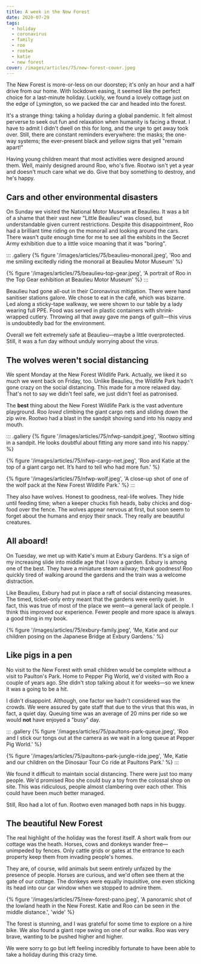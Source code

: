 ```yaml
---
title: A week in the New Forest
date: 2020-07-29
tags:
  - holiday
  - coronavirus
  - family
  - roo
  - rootwo
  - katie
  - new forest
cover: /images/articles/75/new-forest-cover.jpeg
---
```

The New Forest is more-or-less on our doorstep; it's only an hour and a half drive from our home. With lockdown easing, it seemed like the perfect choice for a last-minute holiday. Luckily, we found a lovely cottage just on the edge of Lymington, so we packed the car and headed into the forest. 

It's a strange thing: taking a holiday during a global pandemic. It felt almost perverse to seek out fun and relaxation when humanity is facing a threat. I have to admit I didn't dwell on this for long, and the urge to get away took over. Still, there are constant reminders everywhere: the masks; the one-way systems; the ever-present black and yellow signs that yell "remain apart!"

Having young children meant that most activities were designed around them. Well, mainly designed around Roo, who's five. Rootwo isn't yet a year and doesn't much care what we do. Give that boy something to destroy, and he's happy.

## Cars and other environmental disasters
On Sunday we visited the National Motor Museum at Beaulieu. It was a bit of a shame that their vast new "Little Beaulieu" was closed, but understandable given current restrictions. Despite this disappointment, Roo had a brilliant time riding on the monorail and looking around the cars. There wasn't _quite_ enough time for me to see all the exhibits in the Secret Army exhibition due to a little voice moaning that it was "boring". 

::: .gallery
{% figure '/images/articles/75/beaulieu-monorail.jpeg', 'Roo and me smiling excitedly riding the monorail at Beaulieu Motor Museum' %}

{% figure '/images/articles/75/beaulieu-top-gear.jpeg', 'A portrait of Roo in the Top Gear exhibition at Beaulieu Motor Museum' %}
:::

Beaulieu had gone all-out in their Coronavirus mitigation. There were hand sanitiser stations galore. We chose to eat in the café, which was bizarre. Led along a sticky-tape walkway, we were shown to our table by a lady wearing full PPE. Food was served in plastic containers with shrink-wrapped cutlery. Throwing all that away gave me pangs of guilt—this virus is undoubtedly bad for the environment.

Overall we felt extremely safe at Beaulieu—maybe a little overprotected. Still, it was a fun day without unduly worrying about the virus.

## The wolves weren't social distancing
We spent Monday at the New Forest Wildlife Park. Actually, we liked it so much we went back on Friday, too. Unlike Beaulieu, the Wildlife Park hadn't gone crazy on the social distancing. This made for a more relaxed day. That's not to say we didn't feel safe, we just didn't feel as patronised.

The **best** thing about the New Forest Wildlife Park is the vast adventure playground. Roo _loved_ climbing the giant cargo nets and sliding down the zip wire. Rootwo had a blast in the sandpit shoving sand into his nappy and mouth. 

::: .gallery
{% figure '/images/articles/75/nfwp-sandpit.jpeg', 'Rootwo sitting in a sandpit. He looks doubtful about fitting any more sand into his nappy.' %}

{% figure '/images/articles/75/nfwp-cargo-net.jpeg', 'Roo and Katie at the top of a giant cargo net. It’s hard to tell who had more fun.' %}

{% figure '/images/articles/75/nfwp-wolf.jpeg', 'A close-up shot of one of the wolf pack at the New Forest Wildlife Park.' %}
:::

They also have wolves. Honest to goodness, real-life wolves. They hide until feeding time; when a keeper chucks fish heads, baby chicks and dog-food over the fence. The wolves appear nervous at first, but soon seem to forget about the humans and enjoy their snack. They really are beautiful creatures. 

## All aboard!
On Tuesday, we met up with Katie's mum at Exbury Gardens. It's a sign of my increasing slide into middle age that I love a garden. Exbury is among one of the best. They have a miniature steam railway; thank goodness! Roo quickly tired of walking around the gardens and the train was a welcome distraction. 

Like Beaulieu, Exbury had put in place a raft of social distancing measures. The timed, ticket-only entry meant that the gardens were eerily quiet. In fact, this was true of most of the place we went—a general lack of people. I think this improved our experience. Fewer people and more space is always a good thing in my book.

{% figure '/images/articles/75/exbury-family.jpeg', 'Me, Katie and our children posing on the Japanese Bridge at Exbury Gardens.' %}

## Like pigs in a pen
No visit to the New Forest with small children would be complete without a visit to Paulton's Park. Home to Pepper Pig World, we'd visited with Roo a couple of years ago. She didn't stop talking about it for weeks—so we knew it was a going to be a hit.

I didn't disappoint. Although, one factor we hadn't considered was the crowds. We were assured by gate staff that due to the virus that this was, in fact, a quiet day. Queuing time was an average of 20 mins per ride so we would **not** have enjoyed a "busy" day. 

::: .gallery
{% figure '/images/articles/75/paultons-park-queue.jpeg', 'Roo and I stick our tongs out at the camera as we wait in a long queue at Pepper Pig World.' %}

{% figure '/images/articles/75/paultons-park-jungle-ride.jpeg', 'Me, Katie and our children on the Dinosaur Tour Co ride at Paultons Park.' %}
:::

We found it difficult to maintain social distancing. There were just too many people. We'd promised Roo she could buy a toy from the colossal shop on site. This was ridiculous, people almost clambering over each other. This could have been _much_ better managed. 

Still, Roo had a lot of fun. Rootwo even managed both naps in his buggy. 

## The beautiful New Forest
The real highlight of the holiday was the forest itself. A short walk from our cottage was the heath. Horses, cows and donkeys wander free—unimpeded by fences. Only cattle grids or gates at the entrance to each property keep them from invading people's homes. 

They are, of course, wild animals but seem entirely unfazed by the presence of people. Horses are curious, and we'd often see them at the gate of our cottage. The donkeys were equally inquisitive, one even sticking its head into our car window when we stopped to admire them. 

{% figure '/images/articles/75/new-forest-pano.jpeg', 'A panoramic shot of the lowland heath in the New Forest. Katie and Roo can be seen in the middle distance.', 'wide' %}

The forest is stunning, and I was grateful for some time to explore on a hire bike. We also found a giant rope swing on one of our walks. Roo was very brave, wanting to be pushed higher and higher. 

We were sorry to go but left feeling incredibly fortunate to have been able to take a holiday during this crazy time. 